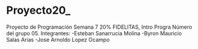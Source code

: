# Proyecto20_
Proyecto de Programación Semana 7 20% FIDELITAS, Intro Progra
Número del grupo 05.
Integrantes:
-Esteban Sanarrucia Molina
-Byron Mauricio Salas Arias
-Jose Arnoldo Lopez Ocampo

